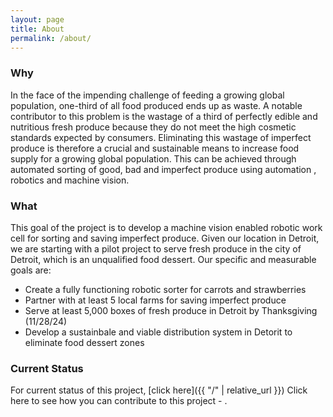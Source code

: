 ```yaml
---
layout: page
title: About
permalink: /about/
---
```

### Why
In the face of the impending challenge of feeding a growing global population, one-third of all food produced ends up as waste.
A notable contributor to this problem is the wastage of a third of perfectly edible and nutritious fresh produce because they do not meet the high cosmetic standards expected by consumers.
Eliminating this wastage of imperfect produce is therefore a crucial and sustainable means to increase food supply for a growing global population.
This can be achieved through automated sorting of good, bad and imperfect produce using automation , robotics and machine vision. 

### What
This goal of the project is to develop a machine vision enabled robotic work cell for sorting and saving imperfect produce.
Given our location in Detroit, we are starting with a pilot project to serve fresh produce in the city of Detroit, which is an unqualified food dessert. Our specific and measurable goals are:
- Create a fully functioning robotic sorter for carrots and strawberries
- Partner with at least 5 local farms for saving imperfect produce
- Serve at least 5,000 boxes of fresh produce in Detroit by Thanksgiving (11/28/24)
- Develop a sustainbale and viable distribution system in Detorit to eliminate food dessert zones
  
### Current Status
For current status of this project, [click here]({{ "/" | relative_url }})
Click here to see how you can contribute to this project - .
